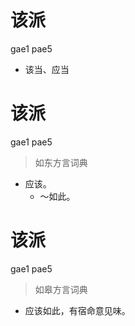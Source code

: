 # 该派
gae1 pae5
- 该当、应当

# 该派
gae1 pae5
> 如东方言词典
- 应该。
  - ～如此。

# 该派
gae1 pae5
> 如皋方言词典
- 应该如此，有宿命意见味。
